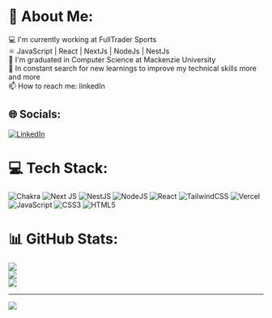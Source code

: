 # 💫 About Me:
💻 I'm currently working at FullTrader Sports<br>⚛️ JavaScript | React | NextJs | NodeJs | NestJs<br>📝 I'm graduated in Computer Science at Mackenzie University<br>🚀 In constant search for new learnings to improve my technical skills more and more<br>📫 How to reach me: linkedIn


## 🌐 Socials:
[![LinkedIn](https://img.shields.io/badge/LinkedIn-%230077B5.svg?logo=linkedin&logoColor=white)](https://linkedin.com/in/guilhermemmarques) 

# 💻 Tech Stack:
![Chakra](https://img.shields.io/badge/chakra-%234ED1C5.svg?style=flat&logo=chakraui&logoColor=white) ![Next JS](https://img.shields.io/badge/Next-black?style=flat&logo=next.js&logoColor=white) ![NestJS](https://img.shields.io/badge/nestjs-%23E0234E.svg?style=flat&logo=nestjs&logoColor=white) ![NodeJS](https://img.shields.io/badge/node.js-6DA55F?style=flat&logo=node.js&logoColor=white) ![React](https://img.shields.io/badge/react-%2320232a.svg?style=flat&logo=react&logoColor=%2361DAFB) ![TailwindCSS](https://img.shields.io/badge/tailwindcss-%2338B2AC.svg?style=flat&logo=tailwind-css&logoColor=white) ![Vercel](https://img.shields.io/badge/vercel-%23000000.svg?style=flat&logo=vercel&logoColor=white) ![JavaScript](https://img.shields.io/badge/javascript-%23323330.svg?style=flat&logo=javascript&logoColor=%23F7DF1E) ![CSS3](https://img.shields.io/badge/css3-%231572B6.svg?style=flat&logo=css3&logoColor=white) ![HTML5](https://img.shields.io/badge/html5-%23E34F26.svg?style=flat&logo=html5&logoColor=white)
# 📊 GitHub Stats:
![](https://github-readme-stats.vercel.app/api?username=guimmarques&theme=dracula&hide_border=false&include_all_commits=true&count_private=true)<br/>
![](https://github-readme-streak-stats.herokuapp.com/?user=guimmarques&theme=dracula&hide_border=false)<br/>
![](https://github-readme-stats.vercel.app/api/top-langs/?username=guimmarques&theme=dracula&hide_border=false&include_all_commits=true&count_private=true)

---
[![](https://visitcount.itsvg.in/api?id=guimmarques&icon=0&color=3)](https://visitcount.itsvg.in)

<!-- Proudly created with GPRM ( https://gprm.itsvg.in ) -->
